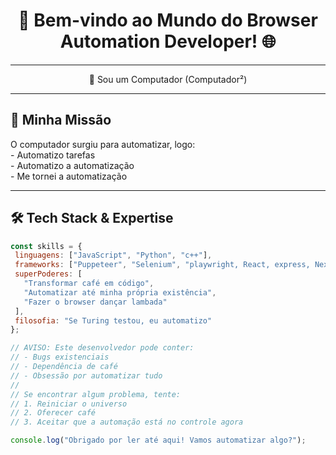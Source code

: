 <div align="center">
  
  <h1>🤖 Bem-vindo ao Mundo do Browser Automation Developer! 🌐</h1>
 
</div>

---

<div align="center">
   
  🧠 Sou um Computador (Computador²)
</div>

---

## 🚀 Minha Missão

<p align="justify">
 O computador surgiu para automatizar, logo: <br>
- Automatizo tarefas  <br>
- Automatizo a automatização  <br>
- Me tornei a automatização  <br>
</p>

---

## 🛠️ Tech Stack & Expertise

 ```javascript
 const skills = {
  linguagens: ["JavaScript", "Python", "c++"],
  frameworks: ["Puppeteer", "Selenium", "playwright, React, express, Next.js, Bootstrap"],
  superPoderes: [
    "Transformar café em código",
    "Automatizar até minha própria existência",
    "Fazer o browser dançar lambada"
  ],
  filosofia: "Se Turing testou, eu automatizo"
}; 

// AVISO: Este desenvolvedor pode conter:
// - Bugs existenciais
// - Dependência de café
// - Obsessão por automatizar tudo
// 
// Se encontrar algum problema, tente:
// 1. Reiniciar o universo
// 2. Oferecer café
// 3. Aceitar que a automação está no controle agora

console.log("Obrigado por ler até aqui! Vamos automatizar algo?");
